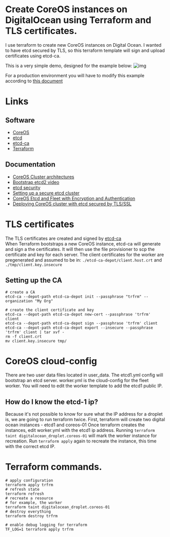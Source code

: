 # Create CoreOS instances on DigitalOcean using Terraform and TLS certificates.
I use terraform to create new CoreOS instances on Digital Ocean.
I wanted to have etcd secured by TLS, so this terraform template will sign and upload certificates using etcd-ca.

This is a very simple demo, designed for the example below:
![img](https://coreos.com/docs/cluster-management/setup/cluster-architectures/dev.png)

For a production environment you will have to modify this example according to [this document](https://coreos.com/docs/cluster-management/setup/cluster-architectures/)

# Links
## Software
* [CoreOS](coreos.com)
* [etcd](https://github.com/coreos/etcd)
* [etcd-ca](https://github.com/coreos/etcd-ca)
* [Terraform](https://terraform.io/)

## Documentation
* [CoreOS Cluster architectures](https://coreos.com/docs/cluster-management/setup/cluster-architectures/)
* [Bootstrap etcd2 video](https://www.youtube.com/watch?v=duUTk8xxGbU)
* [etcd security](https://github.com/coreos/etcd/blob/master/Documentation/security.md)
* [Setting up a secure etcd cluster](http://blog.dixo.net/2015/05/setting-up-a-secure-etcd-cluster/)
* [CoreOS Etcd and Fleet with Encryption and Authentication](https://medium.com/@gargar454/coreos-etcd-and-fleet-with-encryption-and-authentication-27ffefd0785c)
* [Deploying CoreOS cluster with etcd secured by TLS/SSL](http://blog.skrobul.com/securing_etcd_with_tls/)

# TLS certificates
The TLS certificates are created and signed by [etcd-ca](https://github.com/coreos/etcd-ca)  
When Terraform bootstraps a new CoreOS instance, etcd-ca will generate and sign a the certificates.  It will then use the file provisioner to scp the certificate and key for each server.
The client certificates for the worker are pregenerated and assumed to be in:
`./etcd-ca-depot/client.host.crt` and `./tmp/client.key.insecure`

## Setting up the CA
```
# create a CA
etcd-ca --depot-path etcd-ca-depot init --passphrase "trfrm" --organization "My Org"

# create the client certificate and key
etcd-ca --depot-path etcd-ca-depot new-cert --passphrase 'trfrm' client
etcd-ca --depot-path etcd-ca-depot sign --passphrase 'trfrm' client
etcd-ca --depot-path etcd-ca-depot export --insecure --passphrase 'trfrm' client | tar xvf -
rm -f client.crt
mv client.key.insecure tmp/
```

# CoreOS cloud-config
There are two user data files located in user_data. The etcd1.yml config will bootstrap an etcd server.
worker.yml is the cloud-config for the fleet worker. You will need to edit the worker template to add the etcd1 public IP. 

## How do I know the etcd-1 ip?
Because it's not possible to know for sure what the IP address for a droplet is, we are going to run terraform twice. 
First, terraform will create two digital ocean instances - etcd1 and coreos-01
Once terraform creates the instances, edit worker.yml with the etcd1 ip address.
Running `terraform taint digitalocean_droplet.coreos-01` will mark the worker instance for recreation.
Run `terraform apply` again to recreate the instance, this time with the correct etcd IP.

# Terraform commands.
```
# apply configuration  
terraform apply trfrm
# refresh state
terraform refresh
# recreate a resource
# for example, the worker
terraform taint digitalocean_droplet.coreos-01
# destroy everything
terraform destroy trfrm

# enable debug logging for terraform
TF_LOG=1 terraform apply trfrm
```

